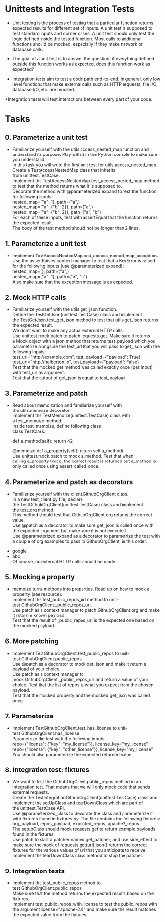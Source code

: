 # Unittests and Integration Tests

+ Unit testing is the process of testing that a particular function returns expected results for different set of inputs. A unit test is supposed to test standard inputs and corner cases. A unit test should only test the logic defined inside the tested function. Most calls to additional functions should be mocked, especially if they make network or database calls.

+ The goal of a unit test is to answer the question: if everything defined outside this function works as expected, does this function work as expected?

+ Integration tests aim to test a code path end-to-end. In general, only low level functions that make external calls such as HTTP requests, file I/O, database I/O, etc. are mocked.

+Integration tests will test interactions between every part of your code.

# Tasks
## 0. Parameterize a unit test<br/>

+ Familiarize yourself with the utils.access_nested_map function and understand its purpose. Play with it in the Python console to make sure you understand.<br/>
In this task you will write the first unit test for utils.access_nested_map.<br/>
Create a TestAccessNestedMap class that inherits from unittest.TestCase.<br/>
Implement the TestAccessNestedMap.test_access_nested_map method to test that the method returns what it is supposed to.<br/>
Decorate the method with @parameterized.expand to test the function for following inputs:<br/>
nested_map={"a": 1}, path=("a",)<br/>
nested_map={"a": {"b": 2}}, path=("a",)<br/>
nested_map={"a": {"b": 2}}, path=("a", "b")<br/>
For each of these inputs, test with assertEqual that the function returns the expected result.<br/>
The body of the test method should not be longer than 2 lines.<br/>


## 1. Parameterize a unit test

+ Implement TestAccessNestedMap.test_access_nested_map_exception. Use the assertRaises context manager to test that a KeyError is raised for the following inputs (use @parameterized.expand):<br/>
nested_map={}, path=("a",)<br/>
nested_map={"a": 1}, path=("a", "b")<br/>
Also make sure that the exception message is as expected.<br/>

## 2. Mock HTTP calls <br/>

+ Familiarize yourself with the utils.get_json function.<br/>
Define the TestGetJson(unittest.TestCase) class and implement the TestGetJson.test_get_json method to test that utils.get_json returns the expected result.<br/>
We don’t want to make any actual external HTTP calls.<br/> Use unittest.mock.patch to patch requests.get. Make sure it returns a Mock object with a json method that returns test_payload which you parametrize alongside the test_url that you will pass to get_json with the following inputs:<br/>
test_url="http://example.com", test_payload={"payload": True}<br/>
test_url="http://holberton.io", test_payload={"payload": False}<br/>
Test that the mocked get method was called exactly once (per input) with test_url as argument.<br/>
Test that the output of get_json is equal to test_payload.<br/>


## 3. Parameterize and patch<br/>

+ Read about memoization and familiarize yourself with the utils.memoize decorator.<br/>
Implement the TestMemoize(unittest.TestCase) class with a test_memoize method.<br/>
Inside test_memoize, define following class<br/>
class TestClass:<br/>

    def a_method(self):
        return 42

    @memoize
    def a_property(self):
        return self.a_method()
Use unittest.mock.patch to mock a_method. Test that when calling a_property twice, the correct result is returned but a_method is only called once using assert_called_once.<br/>


## 4. Parameterize and patch as decorators<br/>

+ Familiarize yourself with the client.GithubOrgClient class.<br/>
In a new test_client.py file, declare the TestGithubOrgClient(unittest.TestCase) class and implement the test_org method.<br/>
This method should test that GithubOrgClient.org returns the correct value.<br/>
Use @patch as a decorator to make sure get_json is called once with the expected argument but make sure it is not executed.<br/>
Use @parameterized.expand as a decorator to parametrize the test with a couple of org examples to pass to GithubOrgClient, in this order:<br/>
* google<br/>
* abc<br/>
Of course, no external HTTP calls should be made.<br/>


## 5. Mocking a property<br/>

+ memoize turns methods into properties. Read up on how to mock a property (see resource).<br/>
Implement the test_public_repos_url method to unit-test GithubOrgClient._public_repos_url.<br/>
Use patch as a context manager to patch GithubOrgClient.org and make it return a known payload.<br/>
Test that the result of _public_repos_url is the expected one based on the mocked payload.<br/>


## 6. More patching<br/>

+ Implement TestGithubOrgClient.test_public_repos to unit-test GithubOrgClient.public_repos.<br/>
Use @patch as a decorator to mock get_json and make it return a payload of your choice.<br/>
Use patch as a context manager to mock GithubOrgClient._public_repos_url and return a value of your choice.
Test that the list of repos is what you expect from the chosen payload.<br/>
Test that the mocked property and the mocked get_json was called once.<br/>


## 7. Parameterize<br/>

+ Implement TestGithubOrgClient.test_has_license to unit-test GithubOrgClient.has_license.<br/>
Parametrize the test with the following inputs<br/>
repo={"license": {"key": "my_license"}}, license_key="my_license"<br/>
repo={"license": {"key": "other_license"}}, license_key="my_license"<br/>
You should also parameterize the expected returned value.<br/>


## 8. Integration test: fixtures<br/>
+ We want to test the GithubOrgClient.public_repos method in an integration test. That means that we will only mock code that sends external requests.<br/>
Create the TestIntegrationGithubOrgClient(unittest.TestCase) class and implement the setUpClass and tearDownClass which are part of the unittest.TestCase API.<br/>
Use @parameterized_class to decorate the class and parameterize it with fixtures found in fixtures.py. The file contains the following fixtures:<br/>
org_payload, repos_payload, expected_repos, apache2_repos<br/>
The setupClass should mock requests.get to return example payloads found in the fixtures.<br/>
Use patch to start a patcher named get_patcher, and use side_effect to make sure the mock of requests.get(url).json() returns the correct fixtures for the various values of url that you anticipate to receive.<br/>
Implement the tearDownClass class method to stop the patcher.<br/>


## 9. Integration tests<br/>

+ Implement the test_public_repos method to test GithubOrgClient.public_repos.<br/>
Make sure that the method returns the expected results based on the fixtures.<br/>
Implement test_public_repos_with_license to test the public_repos with the argument license="apache-2.0" and make sure the result matches the expected value from the fixtures.


